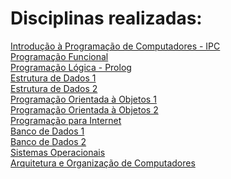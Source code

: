 # Disciplinas realizadas:

[Introdução à Programação de Computadores - IPC](https://github.com/annaletycia/IPC) <br/>
[Programação Funcional](https://github.com/annaletycia/PF) <br/>
[Programação Lógica - Prolog]() <br/>
[Estrutura de Dados 1](https://github.com/annaletycia/ED1) <br/>
[Estrutura de Dados 2]() <br/>
[Programação Orientada à Objetos 1](https://github.com/annaletycia/POO1) <br/>
[Programação Orientada à Objetos 2]() <br/>
[Programação para Internet](https://github.com/annaletycia/PPI) <br/>
[Banco de Dados 1]()  <br/>
[Banco de Dados 2]() <br/>
[Sistemas Operacionais]() <br/>
[Arquitetura e Organização de Computadores]() <br/>

